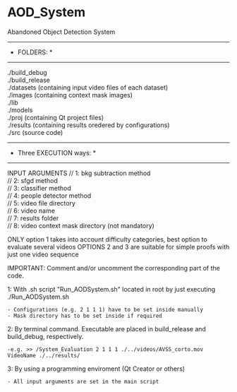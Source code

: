 # AOD_System
Abandoned Object Detection System


************
* FOLDERS: *
************

./build_debug  
./build_release  
./datasets  (containing input video files of each dataset)  
./images  (containing context mask images)  
./lib  
./models  
./proj  (containing Qt project files)  
./results (containing results oredered by configurations)  
./src  (source code)  
 


**************************
* Three EXECUTION ways:  *
**************************

INPUT ARGUMENTS
    // 1: bkg subtraction method  
    // 2: sfgd method  
    // 3: classifier method  
    // 4: people detector method  
    // 5: video file directory  
    // 6: video name  
    // 7: results folder  
    // 8: video context mask directory (not mandatory)  


ONLY option 1 takes into account difficulty categories, best option to evaluate several videos
OPTIONS 2 and 3 are suitable for simple proofs with just one video sequence

IMPORTANT: Comment and/or uncomment the corresponding part of the code. 

1: With .sh script "Run_AODSystem.sh" located in root by just executing ./Run_AODSystem.sh 
	
	- Configurations (e.g. 2 1 1 1) have to be set inside manually
	- Mask directory has to be set inside if required

2: By terminal command. Executable are placed in build_release and build_debug, respectively. 
	
	-e.g. >> /System_Evaluation 2 1 1 1 ./../videos/AVSS_corto.mov VideoName ./../results/  
	
3: By using a programming enviroment (Qt Creator or others)

 
	- All input arguments are set in the main script 

 
